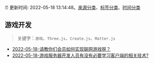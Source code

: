 :alarm_clock: 更新时间: 2022-05-18 13:14:48。[来源分类](../README.md)、[标签分类](../TAGS.md)、[时间分类](../TIMELINE.md)

## 游戏开发


> 关键字：`游戏`、`Three.js`、`Create.js`、`Matter.js`



- [2022-05-18-请教你们会员如何实现联网游戏呀？](https://www.v2ex.com/t/853771) 
- [2022-05-18-游戏服务器开发人员有没有必要学习客户端的相关技术?](https://www.v2ex.com/t/853766) 